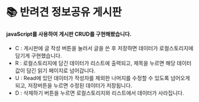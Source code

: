 # 📚 반려견 정보공유 게시판
#### javaScript를 사용하여 게시판 CRUD를 구현해봤습니다. 
- C : 게시판에 글 작성 버튼을 눌러서 글을 쓴 후 저장하면 데이터가 로컬스토리지에 담기게 구현했습니다.
- R : 로컬스토리지에 담긴 데이터가 리스트에 출력되고, 제목을 누르면 해당 데이터 값이 담긴 읽기 페이지로 넘어갑니다.
- U : Read에 있던 데이터가 작성자를 제외한 나머지를 수정할 수 있도록 넘어오게 되고, 저장버튼을 누르면 수정된 데이터가 저장됩니다. 
- D : 삭제하기 버튼을 누르면 로컬스토리지와 리스트에서 데이터가 사라집니다. 
